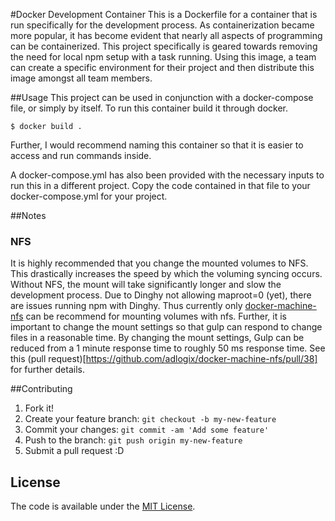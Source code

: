 #Docker Development Container
This is a Dockerfile for a container that is run specifically for the development process. As containerization became more popular, it has become evident that nearly all aspects of programming can be containerized. This project specifically is geared towards removing the need for local npm setup with a task running. Using this image, a team can create a specific environment for their project and then distribute this image amongst all team members.

##Usage
This project can be used in conjunction with a docker-compose file, or simply by itself. To run this container build it through docker.

    $ docker build .

Further, I would recommend naming this container so that it is easier to access and run commands inside.

A docker-compose.yml has also been provided with the necessary inputs to run this in a different project. Copy the code contained in that file to your docker-compose.yml for your project. 

##Notes

### NFS

It is highly recommended that you change the mounted volumes to NFS. This drastically increases the speed by which the voluming syncing occurs. Without NFS, the mount will take significantly longer and slow the development process. Due to Dinghy not allowing maproot=0 (yet), there are issues running npm with Dinghy. Thus currently only [docker-machine-nfs](https://github.com/adlogix/docker-machine-nfs) can be recommend for mounting volumes with nfs. Further, it is important to change the mount settings so that gulp can respond to change files in a reasonable time. By changing the mount settings, Gulp can be reduced from a 1 minute response time to roughly 50 ms response time. See this (pull request)[https://github.com/adlogix/docker-machine-nfs/pull/38] for further details.

##Contributing

1. Fork it!
2. Create your feature branch: `git checkout -b my-new-feature`
3. Commit your changes: `git commit -am 'Add some feature'`
4. Push to the branch: `git push origin my-new-feature`
5. Submit a pull request :D

## License

The code is available under the [MIT License](/LICENSE).
